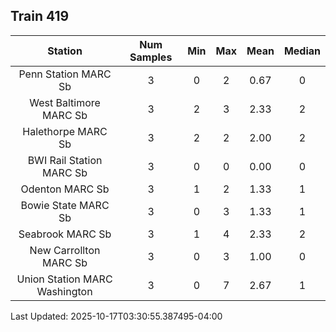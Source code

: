 ## Train 419

| Station | Num Samples | Min | Max | Mean | Median |
| :-----: | :---------: | :-: | :-: | :--: | :----: |
| Penn Station MARC Sb | 3 | 0 | 2 | 0.67 | 0 |
| West Baltimore MARC Sb | 3 | 2 | 3 | 2.33 | 2 |
| Halethorpe MARC Sb | 3 | 2 | 2 | 2.00 | 2 |
| BWI Rail Station MARC Sb | 3 | 0 | 0 | 0.00 | 0 |
| Odenton MARC Sb | 3 | 1 | 2 | 1.33 | 1 |
| Bowie State MARC Sb | 3 | 0 | 3 | 1.33 | 1 |
| Seabrook MARC Sb | 3 | 1 | 4 | 2.33 | 2 |
| New Carrollton MARC Sb | 3 | 0 | 3 | 1.00 | 0 |
| Union Station MARC Washington | 3 | 0 | 7 | 2.67 | 1 |


Last Updated: 2025-10-17T03:30:55.387495-04:00